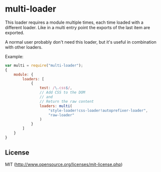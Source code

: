 # multi-loader

This loader requires a module multiple times, each time loaded with a different loader. Like in a multi entry point the exports of the last item are exported.

A normal user probably don't need this loader, but it's useful in combination with other loaders.

Example:

``` javascript
var multi = require("multi-loader");
{
	module: {
		loaders: [
			{
				test: /\.css$/,
				// Add CSS to the DOM
				// and
				// Return the raw content
				loaders: multi(
					"style-loader!css-loader!autoprefixer-loader",
					"raw-loader"
				)
			}
		]
	}
}
```

## License

MIT (http://www.opensource.org/licenses/mit-license.php)
